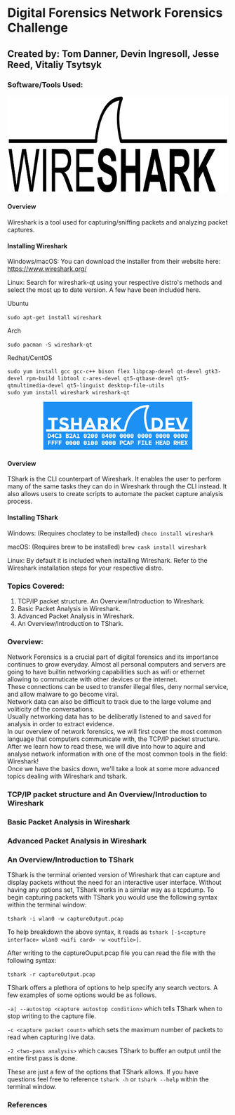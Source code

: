 # Digital Forensics Network Forensics Challenge
## Created by: Tom Danner, Devin Ingresoll, Jesse Reed, Vitaliy Tsytsyk

### Software/Tools Used:
<p align="center">
  <img src="https://github.com/tsytsykvitaliy/digital-forensics-network-forensics-challenge/blob/main/Wireshark_Logo.png" width="800" height="221" />
</p>

#### Overview

Wireshark is a tool used for capturing/sniffing packets and analyzing packet captures.

#### Installing Wireshark
Windows/macOS: You can download the installer from their website here: https://www.wireshark.org/

Linux: Search for wireshark-qt using your respective distro's methods and select the most up to date version. A few have been included here.

Ubuntu

`sudo apt-get install wireshark`

Arch

`sudo pacman -S wireshark-qt`

Redhat/CentOS
```
sudo yum install gcc gcc-c++ bison flex libpcap-devel qt-devel gtk3-devel rpm-build libtool c-ares-devel qt5-qtbase-devel qt5-qtmultimedia-devel qt5-linguist desktop-file-utils
sudo yum install wireshark wireshark-qt
```

<p align="center">
  <img src="https://github.com/tsytsykvitaliy/digital-forensics-network-forensics-challenge/blob/main/tshark_logo.png">
</p>

#### Overview

TShark is the CLI counterpart of Wireshark. It enables the user to perform many of the same tasks they can do in Wireshark through the CLI instead. It also allows users to create scripts to automate the packet capture analysis process.

#### Installing TShark
Windows: (Requires choclatey to be installed) `choco install wireshark`

macOS: (Requires brew to be installed) `brew cask install wireshark`

Linux: By default it is included when installing Wireshark. Refer to the Wireshark installation steps for your respective distro.

### Topics Covered:
1. TCP/IP packet structure. An Overview/Introduction to Wireshark.
2. Basic Packet Analysis in Wireshark.
3. Advanced Packet Analysis in Wireshark.
4. An Overview/Introduction to TShark.

### Overview:
Network Forensics is a crucial part of digital forensics and its importance continues to grow everyday.
Almost all personal computers and servers are going to have builtin networking capabilities such as wifi or ethernet allowing to commuticate with other devices or the internet.                                                                                                              
These connections can be used to transfer illegal files, deny normal service, and allow malware to go become viral.                                                                                                                                                           
Network data can also be difficult to track due to the large volume and voliticity of the conversations.                                                                                                                                                                      
Usually networking data has to be deliberatly listened to and saved for analysis in order to extract evidence.                                                                                                                                                                
In our overview of network forensics, we will first cover the most common language that computers communicate with, the TCP/IP packet structure.                                                                                                                              
After we learn how to read these, we will dive into how to aquire and analyse network information with one of the most common tools in the field: Wireshark!                                                                                                                  
Once we have the basics down, we'll take a look at some more advanced topics dealing with Wireshark and tshark.



### TCP/IP packet structure and An Overview/Introduction to Wireshark




### Basic Packet Analysis in Wireshark



### Advanced Packet Analysis in Wireshark



### An Overview/Introduction to TShark
TShark is the terminal oriented version of Wireshark that can capture and display packets without the need for an interactive user interface. Without having any options set, TShark works in a similar way as a tcpdump. To begin capturing packets with TShark you would use the following syntax within the terminal window: 

`tshark -i wlan0 -w captureOutput.pcap`

To help breakdown the above syntax, it reads as `tshark [-i<capture interface> wlan0 <wifi card> -w <outfile>]`.

After writing to the captureOuput.pcap file you can read the file with the following syntax:

`tshark -r captureOutput.pcap`

TShark offers a plethora of options to help specify any search vectors. A few examples of some options would be as follows.

`-a| --autostop <capture autostop condition>` which tells TShark when to stop writing to the capture file. 

`-c <capture packet count>` which sets the maximum number of packets to read when capturing live data. 

`-2 <two-pass analysis>` which causes TShark to buffer an output until the entire first pass is done. 

These are just a few of the options that TShark allows. If you have questions feel free to reference `tshark -h` or `tshark --help` within the terminal window.



### References

